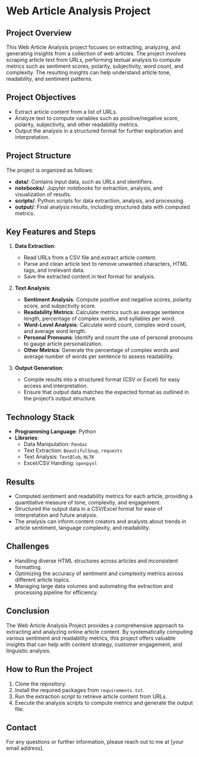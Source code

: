 # Web Article Analysis Project

## Project Overview
This Web Article Analysis project focuses on extracting, analyzing, and generating insights from a collection of web articles. The project involves scraping article text from URLs, performing textual analysis to compute metrics such as sentiment scores, polarity, subjectivity, word count, and complexity. The resulting insights can help understand article tone, readability, and sentiment patterns.

## Project Objectives
- Extract article content from a list of URLs.
- Analyze text to compute variables such as positive/negative score, polarity, subjectivity, and other readability metrics.
- Output the analysis in a structured format for further exploration and interpretation.

## Project Structure
The project is organized as follows:
- **data/**: Contains input data, such as URLs and identifiers.
- **notebooks/**: Jupyter notebooks for extraction, analysis, and visualization of results.
- **scripts/**: Python scripts for data extraction, analysis, and processing.
- **output/**: Final analysis results, including structured data with computed metrics.

## Key Features and Steps
1. **Data Extraction**:
   - Read URLs from a CSV file and extract article content.
   - Parse and clean article text to remove unwanted characters, HTML tags, and irrelevant data.
   - Save the extracted content in text format for analysis.

2. **Text Analysis**:
   - **Sentiment Analysis**: Compute positive and negative scores, polarity score, and subjectivity score.
   - **Readability Metrics**: Calculate metrics such as average sentence length, percentage of complex words, and syllables per word.
   - **Word-Level Analysis**: Calculate word count, complex word count, and average word length.
   - **Personal Pronouns**: Identify and count the use of personal pronouns to gauge article personalization.
   - **Other Metrics**: Generate the percentage of complex words and average number of words per sentence to assess readability.

3. **Output Generation**:
   - Compile results into a structured format (CSV or Excel) for easy access and interpretation.
   - Ensure that output data matches the expected format as outlined in the project’s output structure.

## Technology Stack
- **Programming Language**: Python
- **Libraries**:
  - Data Manipulation: `Pandas`
  - Text Extraction: `BeautifulSoup`, `requests`
  - Text Analysis: `TextBlob`, `NLTK`
  - Excel/CSV Handling: `openpyxl`

## Results
- Computed sentiment and readability metrics for each article, providing a quantitative measure of tone, complexity, and engagement.
- Structured the output data in a CSV/Excel format for ease of interpretation and future analysis.
- The analysis can inform content creators and analysts about trends in article sentiment, language complexity, and readability.

## Challenges
- Handling diverse HTML structures across articles and inconsistent formatting.
- Optimizing the accuracy of sentiment and complexity metrics across different article topics.
- Managing large data volumes and automating the extraction and processing pipeline for efficiency.

## Conclusion
The Web Article Analysis Project provides a comprehensive approach to extracting and analyzing online article content. By systematically computing various sentiment and readability metrics, this project offers valuable insights that can help with content strategy, customer engagement, and linguistic analysis.

## How to Run the Project
1. Clone the repository.
2. Install the required packages from `requirements.txt`.
3. Run the extraction script to retrieve article content from URLs.
4. Execute the analysis scripts to compute metrics and generate the output file.

## Contact
For any questions or further information, please reach out to me at [your email address].

